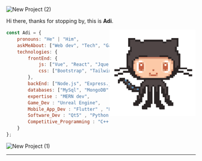 ![New Project (2)](https://user-images.githubusercontent.com/59229608/101164714-abf9cd00-365f-11eb-9112-02989ffb6874.png)

Hi there, thanks for stopping by, this is **Adi**.

<img align='right' src="https://raw.githubusercontent.com/iCharlesZ/FigureBed/master/img/octocat.gif" width="230">

```javascript
const Adi = {
    pronouns: "He" | "Him",
    askMeAbout: ["Web dev", "Tech", "Game dev", "Software dev"],
    technologies: {
        frontEnd: {
            js: ["Vue", "React", "Jquery"],
            css: ["Bootstrap", "Tailwind"]
        },
        backEnd: ["Node.js", "Express.js" ,"Django", "Flask" , "Python" ],
        databases: ["MySql", "MongoDB" , "Firebase"],
        expertise : "MERN dev",
        Game_Dev : "Unreal Engine",
        Mobile_App_Dev : "Flutter" , "React Native",
        Software_Dev : "Qt5" , "Python" , "Electron.js",
        Competitive_Programming : "C++" , "Javascript"
    }
};
```


![New Project (1)](https://user-images.githubusercontent.com/59229608/101164787-c92e9b80-365f-11eb-894a-d94d4f39f61b.png)

---
